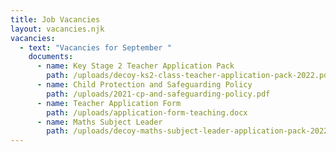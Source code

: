 ```yaml
---
title: Job Vacancies
layout: vacancies.njk
vacancies:
  - text: "Vacancies for September "
    documents:
      - name: Key Stage 2 Teacher Application Pack
        path: /uploads/decoy-ks2-class-teacher-application-pack-2022.pdf
      - name: Child Protection and Safeguarding Policy
        path: /uploads/2021-cp-and-safeguarding-policy.pdf
      - name: Teacher Application Form
        path: /uploads/application-form-teaching.docx
      - name: Maths Subject Leader
        path: /uploads/decoy-maths-subject-leader-application-pack-2022.pdf
---
```

